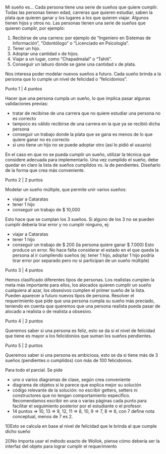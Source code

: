 Mi sueño es...
Cada persona tiene una serie de sueños que quiere cumplir. Todas las personas tienen edad, carreras que quieren estudiar, saben la plata que quieren ganar y los lugares a los que quieren viajar. Algunos tienen hijos y otros no.
Las personas tienen una serie de sueños que quieren cumplir, por ejemplo:

1. Recibirse de una carrera: por ejemplo de “Ingeniero en Sistemas de Información”, “Odontólogo” o “Licenciado en Psicología”.
2. Tener un hijo.
3. Adoptar una cantidad x de hijos.
4. Viajar a un lugar, como “Chapadmalal” o “Tahití”. 
5. Conseguir un laburo donde se gane una cantidad x de plata.

Nos interesa poder modelar nuevos sueños a futuro. Cada sueño brinda a la persona que lo cumple un nivel de felicidad o “felicidonios”.


Punto 1 | 4 puntos

Hacer que una persona cumpla un sueño, lo que implica pasar algunas validaciones previas:
* tratar de recibirse de una carrera que no quiere estudiar una persona no es correcto
* tampoco es válido recibirse de una carrera en la que ya se recibió dicha persona
* conseguir un trabajo donde la plata que se gana es menos de lo que quiere ganar no es correcto
* si uno tiene un hijo no se puede adoptar otro (así lo pidió el usuario)

En el caso en que no se pueda cumplir un sueño, utilizar la técnica que considere adecuada para implementarlo. Una vez cumplido el sueño, debe quedar en claro la lista de sueños cumplidos vs. la de pendientes. Diseñarlo de la forma que crea más conveniente.


Punto 2 | 2 puntos

Modelar un sueño múltiple, que permite unir varios sueños:
* viajar a Cataratas
* tener 1 hijo
* conseguir un trabajo de $ 10,000


Esto hace que se cumplan los 3 sueños. Si alguno de los 3 no se pueden cumplir debería tirar error y no cumplir ninguno, ej:
* viajar a Cataratas
* tener 1 hijo
* conseguir un trabajo de $ 200 (la persona quiere ganar $ 7.000)
Esto produce un error. No hace falta considerar el estado en el que queda la persona al ir cumpliendo sueños (ej: tener 1 hijo, adoptar 1 hijo podría tirar error por separado pero no si participan de un sueño múltiple)


Punto 3 | 4 puntos

Hemos clasificado diferentes tipos de personas. Los realistas cumplen la meta más importante para ellos, los alocados quieren cumplir un sueño cualquiera al azar, los obsesivos cumplen el primer sueño de la lista. Pueden aparecer a futuro nuevos tipos de persona. Resolver el requerimiento que pide que una persona cumpla su sueño más preciado, teniendo en cuenta que queremos que una persona realista pueda pasar de alocado a realista o de realista a obsesivo.


Punto 4 | 2 puntos

Queremos saber si una persona es feliz, esto se da si el nivel de felicidad que tiene es mayor a los felicidonios que suman los sueños pendientes.


Punto 5 | 2 puntos

Queremos saber si una persona es ambiciosa, esto se da si tiene más de 3 sueños (pendientes o cumplidos) con más de 100 felicidonios.

Para todo el parcial. Se pide
* uno o varios diagramas de clase, según crea conveniente
* diagrama de objetos si le parece que explica mejor su solución
* código relevante de la solución: no escribir getters, setters ni constructores que no tengan comportamiento específico. Recomendamos escribir en una o varias páginas cada punto para facilitar el seguimiento posterior por el estudiante o el profesor. 
* 14 puntos => 10, 13 => 9, 12, 11 => 8, 10, 9 => 7, 8 => 6, con 7 define nota conceptual, menos de 7 es 2.



1()Esto se calcula en base al nivel de felicidad que le brinda al que cumple dicho sueño 

2()No importa usar el método exacto de Wollok, piense cómo debería ser la interfaz del objeto para lograr cumplir el requerimiento